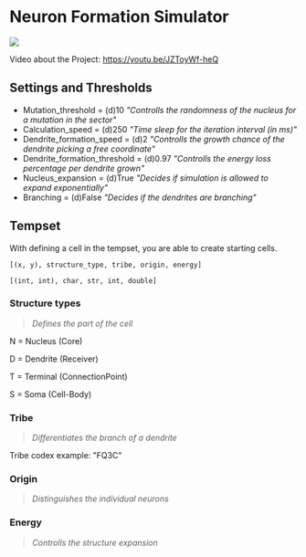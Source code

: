# Neuron Formation Simulator
![](https://github.com/ortanaV2/Neuron-Formation-Simulator/blob/main/PreviewPicture.png?raw=true)

Video about the Project: https://youtu.be/JZToyWf-heQ 
## Settings and Thresholds
- Mutation_threshold = (d)10 *"Controlls the randomness of the nucleus for a mutation in the sector"*
- Calculation_speed = (d)250 *"Time sleep for the iteration interval (in ms)"*
- Dendrite_formation_speed = (d)2 *"Controlls the growth chance of the dendrite picking a free coordinate"*
- Dendrite_formation_threshold = (d)0.97 *"Controlls the energy loss percentage per dendrite grown"*
- Nucleus_expansion = (d)True *"Decides if simulation is allowed to expand exponentially"*
- Branching = (d)False *"Decides if the dendrites are branching"*
  
## Tempset
With defining a cell in the tempset, you are able to create starting cells.

`[(x, y), structure_type, tribe, origin, energy]`

`[(int, int), char, str, int, double]`

### Structure types

> _Defines the part of the cell_

N = Nucleus (Core)

D = Dendrite (Receiver)

T = Terminal (ConnectionPoint)

S = Soma (Cell-Body)

### Tribe

> _Differentiates the branch of a dendrite_

Tribe codex example: "FQ3C"

### Origin

> _Distinguishes the individual neurons_

### Energy

> _Controlls the structure expansion_
